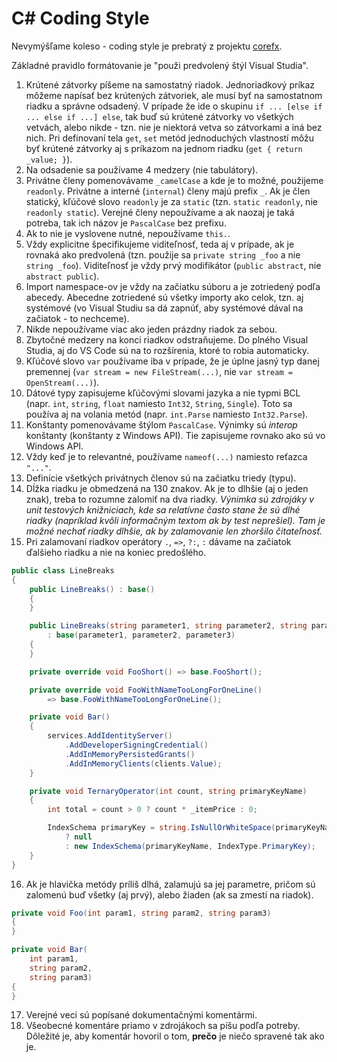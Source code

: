 # C# Coding Style

Nevymýšľame koleso - coding style je prebratý z projektu [corefx](https://github.com/dotnet/corefx/blob/master/Documentation/coding-guidelines/coding-style.md).

Základné pravidlo formátovanie je "použi predvolený štýl Visual Studia".

1. Krútené zátvorky píšeme na samostatný riadok. Jednoriadkový príkaz môžeme napísať bez krútených zátvoriek, ale musí byť na samostatnom riadku a správne odsadený. V prípade že ide o skupinu `if ... [else if ... else if ...] else`, tak buď sú krútené zátvorky vo všetkých vetvách, alebo nikde -  tzn. nie je niektorá vetva so zátvorkami a iná bez nich. Pri definovaní tela `get`, `set` metód jednoduchých vlastností môžu byť krútené zátvorky aj s príkazom na jednom riadku (`get { return _value; }`).
2. Na odsadenie sa používame 4 medzery (nie tabulátory).
3. Privátne členy pomenovávame `_camelCase` a kde je to možné, použijeme `readonly`. Privátne a interné (`internal`) členy majú prefix `_`. Ak je člen statický, kľúčové slovo `readonly` je za `static` (tzn. `static readonly`, nie `readonly static`). Verejné členy nepoužívame a ak naozaj je taká potreba, tak ich názov je `PascalCase` bez prefixu.
4. Ak to nie je vyslovene nutné, nepoužívame `this.`.
5. Vždy explicitne špecifikujeme viditeľnosť, teda aj v prípade, ak je rovnaká ako predvolená (tzn. použije sa `private string _foo` a nie `string _foo`). Viditeľnosť je vždy prvý modifikátor (`public abstract`, nie `abstract public`).
6. Import namespace-ov je vždy na začiatku súboru a je zotriedený podľa abecedy. Abecedne zotriedené sú všetky importy ako celok, tzn. aj systémové (vo Visual Studiu sa dá zapnúť, aby systémové dával na začiatok - to nechceme).
7. Nikde nepoužívame viac ako jeden prázdny riadok za sebou.
8. Zbytočné medzery na konci riadkov odstraňujeme. Do plného Visual Studia, aj do VS Code sú na to rozšírenia, ktoré to robia automaticky.
9. Kľúčové slovo `var` používame iba v prípade, že je úplne jasný typ danej premennej (`var stream = new FileStream(...)`, nie `var stream = OpenStream(...)`).
10. Dátové typy zapisujeme kľúčovými slovami jazyka a nie typmi BCL (napr. `int`, `string`, `float` namiesto `Int32`, `String`, `Single`). Toto sa používa aj na volania metód (napr. `int.Parse` namiesto `Int32.Parse`).
11. Konštanty pomenovávame štýlom `PascalCase`. Výnimky sú _interop_ konštanty (konštanty z Windows API). Tie zapisujeme rovnako ako sú vo Windows API.
12. Vždy keď je to relevantné, používame `nameof(...)` namiesto reťazca `"..."`.
13. Definície všetkých privátnych členov sú na začiatku triedy (typu).
14. Dĺžka riadku je obmedzená na 130 znakov. Ak je to dlhšie (aj o jeden znak), treba to rozumne zalomiť na dva riadky. _Výnimka sú zdrojáky v unit testových knižniciach, kde sa relatívne často stane že sú dlhé riadky (napríklad kvôli informačným textom ak by test neprešiel). Tam je možné nechať riadky dlhšie, ak by zalamovanie len zhoršilo čitateľnosť._
15. Pri zalamovaní riadkov operátory `.`, `=>`, `?:`, `:` dávame na začiatok ďalšieho riadku a nie na koniec predošlého.
```csharp
public class LineBreaks
{
    public LineBreaks() : base()
    {
    }

    public LineBreaks(string parameter1, string parameter2, string parameter3)
        : base(parameter1, parameter2, parameter3)
    {
    }

    private override void FooShort() => base.FooShort();

    private override void FooWithNameTooLongForOneLine()
        => base.FooWithNameTooLongForOneLine();

    private void Bar()
    {
        services.AddIdentityServer()
            .AddDeveloperSigningCredential()
            .AddInMemoryPersistedGrants()
            .AddInMemoryClients(clients.Value);
    }

    private void TernaryOperator(int count, string primaryKeyName)
    {
        int total = count > 0 ? count * _itemPrice : 0;

        IndexSchema primaryKey = string.IsNullOrWhiteSpace(primaryKeyName)
            ? null
            : new IndexSchema(primaryKeyName, IndexType.PrimaryKey);
    }
}
```
16.  Ak je hlavička metódy príliš dlhá, zalamujú sa jej parametre, pričom sú zalomenú buď všetky (aj prvý), alebo žiaden (ak sa zmestí na riadok).
```csharp
private void Foo(int param1, string param2, string param3)
{
}

private void Bar(
    int param1,
    string param2,
    string param3)
{
}
```
17.  Verejné veci sú popísané dokumentačnými komentármi.
18.  Všeobecné komentáre priamo v zdrojákoch sa píšu podľa potreby. Dôležité je, aby komentár hovoril o tom, **prečo** je niečo spravené tak ako je.

